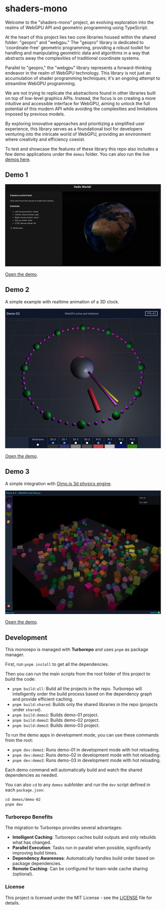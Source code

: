 # shaders-mono

Welcome to the "shaders-mono" project, an evolving exploration into the realms of WebGPU API and geometric programming using TypeScript.

At the heart of this project lies two core libraries housed within the shared folder: "geopro" and "webgpu."
The "geopro" library is dedicated to 'coordinate-free' geometric programming, providing a robust toolkit for handling and manipulating geometric data and algorithms in a way that abstracts away the complexities of traditional coordinate systems.

Parallel to "geopro," the "webgpu" library represents a forward-thinking endeavor in the realm of WebGPU technology.
This library is not just an accumulation of shader programming techniques; it's an ongoing attempt to streamline WebGPU programming.

We are not trying to replicate the abstractions found in other libraries built on top of low-level graphics APIs.
Instead, the focus is on creating a more intuitive and accessible interface for WebGPU, aiming to unlock the full potential of this modern API while avoiding the complexities and limitations imposed by previous models.

By exploring innovative approaches and prioritizing a simplified user experience, this library serves as a foundational tool for developers venturing into the intricate world of WebGPU, providing an environment where creativity and efficiency coexist.

To test and showcase the features of these library this repo also includes a few demo applications under the `demos` folder.
You can also run the live [demos here](https://micurs.github.io/shaders-mono/).

## Demo 1

![Alt text](assets/demo-01.png)

[Open the demo](https://micurs.github.io/shaders-mono/demo-01.html).

## Demo 2

A simple example with realtime animation of a 3D clock.

![Alt text](assets/demo-02.png)

[Open the demo](https://micurs.github.io/shaders-mono/demo-02.html).

## Demo 3

A simple integration with [Oimo.js 3d physics engine](https://github.com/lo-th/Oimo.js/).

![Alt text](assets/demo-03.png)

[Open the demo](https://micurs.github.io/shaders-mono/demo-03.html).

## Development

This monorepo is managed with **Turborepo** and uses `pnpm` as package manager.

First, run `pnpm install` to get all the dependencies.

Then you can run the main scripts from the root folder of this project to build the code:

* `pnpm build:all`: Build all the projects in the repo. Turborepo will intelligently order the build process based on the dependency graph and provide efficient caching.
* `pnpm build:shared`: Builds only the shared libraries in the repo (projects under `shared`).
* `pnpm build:demo1`: Builds demo-01 project.
* `pnpm build:demo2`: Builds demo-02 project.
* `pnpm build:demo3`: Builds demo-03 project.

To run the demo apps in development mode, you can use these commands from the root:

* `pnpm dev:demo1`: Runs demo-01 in development mode with hot reloading.
* `pnpm dev:demo2`: Runs demo-02 in development mode with hot reloading.
* `pnpm dev:demo3`: Runs demo-03 in development mode with hot reloading.

Each demo command will automatically build and watch the shared dependencies as needed.

You can also `cd` to any `demos` subfolder and run the `dev` script defined in each `package.json`:

```
cd demos/demo-02
pnpm dev
```

### Turborepo Benefits

The migration to Turborepo provides several advantages:

- **Intelligent Caching**: Turborepo caches build outputs and only rebuilds what has changed.
- **Parallel Execution**: Tasks run in parallel when possible, significantly improving build times.
- **Dependency Awareness**: Automatically handles build order based on package dependencies.
- **Remote Caching**: Can be configured for team-wide cache sharing (optional).

### License

This project is licensed under the MIT License - see the [LICENSE](license.txt) file for details.
